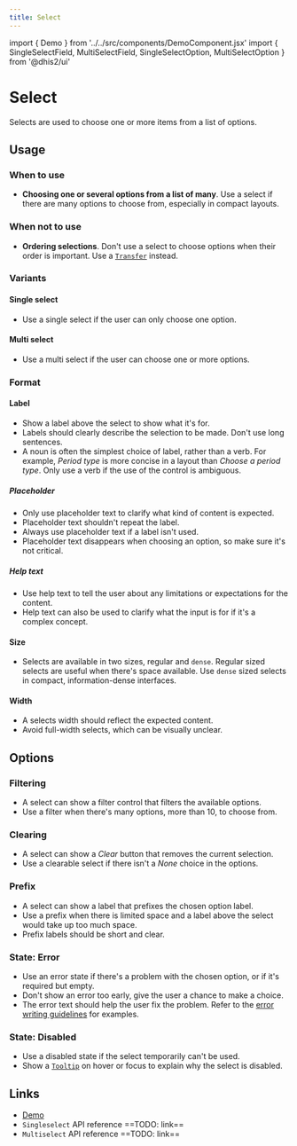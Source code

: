 ```yaml
---
title: Select
---
```


import { Demo } from '../../src/components/DemoComponent.jsx'
import { SingleSelectField, MultiSelectField, SingleSelectOption, MultiSelectOption } from '@dhis2/ui'

# Select

Selects are used to choose one or more items from a list of options.

<Demo>
    <SingleSelectField label="Label">
        <SingleSelectOption label="Option one" value="1" />
        <SingleSelectOption label="Option two" value="2" />
        <SingleSelectOption label="Option three" value="3" />
        <SingleSelectOption label="Option four" value="4" />
        <SingleSelectOption label="Option five" value="5" />
        <SingleSelectOption label="Option six" value="6" />
        <SingleSelectOption label="Option seven" value="7" />
        <SingleSelectOption label="Option eight" value="8" />
        <SingleSelectOption label="Option nine" value="9" />
        <SingleSelectOption label="Option ten" value="10" />
    </SingleSelectField>
</Demo>

## Usage

### When to use

-   **Choosing one or several options from a list of many**. Use a select if there are many options to choose from, especially in compact layouts.

### When not to use

-   **Ordering selections**. Don't use a select to choose options when their order is important. Use a [`Transfer`](transfer.md) instead.

### Variants

#### Single select

<Demo>
    <SingleSelectField label="Aggregation type">
        <SingleSelectOption label="Sum" value="1" />
        <SingleSelectOption label="Mean" value="2" />
        <SingleSelectOption label="Average" value="3" />
        <SingleSelectOption label="Mode" value="4" />
        <SingleSelectOption label="Min" value="5" />
        <SingleSelectOption label="Max" value="6" />
        <SingleSelectOption label="Median" value="7" />
        <SingleSelectOption label="Total" value="8" />
    </SingleSelectField>
</Demo>

-   Use a single select if the user can only choose one option.

#### Multi select

<Demo>
    <MultiSelectField label="Priority" selected={['1', '5',]}>
        <MultiSelectOption label="Very low" value="1" />
        <MultiSelectOption label="Low" value="2" />
        <MultiSelectOption label="Medium" value="3" />
        <MultiSelectOption label="High" value="4" />
        <MultiSelectOption label="Very high" value="5" />
        <MultiSelectOption label="Critical" value="6" />
    </MultiSelectField>
</Demo>

-   Use a multi select if the user can choose one or more options.

### Format

#### Label

-   Show a label above the select to show what it's for.
-   Labels should clearly describe the selection to be made. Don't use long sentences.
-   A noun is often the simplest choice of label, rather than a verb. For example, _Period type_ is more concise in a layout than _Choose a period type_. Only use a verb if the use of the control is ambiguous.

##### Placeholder

<Demo>
    <SingleSelectField label="Label" placeholder="Choose an option">
        <SingleSelectOption label="Option one" value="1" />
        <SingleSelectOption label="Option two" value="2" />
        <SingleSelectOption label="Option three" value="3" />
        <SingleSelectOption label="Option four" value="4" />
        <SingleSelectOption label="Option five" value="5" />
        <SingleSelectOption label="Option six" value="6" />
        <SingleSelectOption label="Option seven" value="7" />
        <SingleSelectOption label="Option eight" value="8" />
        <SingleSelectOption label="Option nine" value="9" />
        <SingleSelectOption label="Option ten" value="10" />
    </SingleSelectField>
</Demo>

-   Only use placeholder text to clarify what kind of content is expected.
-   Placeholder text shouldn't repeat the label.
-   Always use placeholder text if a label isn't used.
-   Placeholder text disappears when choosing an option, so make sure it's not critical.

##### Help text

<Demo>
    <SingleSelectField label="Aggregation type" helpText="Choose the aggregation type to apply to imported data.">
        <SingleSelectOption label="Option one" value="1" />
        <SingleSelectOption label="Option two" value="2" />
        <SingleSelectOption label="Option three" value="3" />
        <SingleSelectOption label="Option four" value="4" />
        <SingleSelectOption label="Option five" value="5" />
        <SingleSelectOption label="Option six" value="6" />
        <SingleSelectOption label="Option seven" value="7" />
        <SingleSelectOption label="Option eight" value="8" />
        <SingleSelectOption label="Option nine" value="9" />
        <SingleSelectOption label="Option ten" value="10" />
    </SingleSelectField>
</Demo>

-   Use help text to tell the user about any limitations or expectations for the content.
-   Help text can also be used to clarify what the input is for if it's a complex concept.

#### Size

<Demo>
    <SingleSelectField label="Regular sized select">
        <SingleSelectOption label="Option one" value="1" />
        <SingleSelectOption label="Option two" value="2" />
        <SingleSelectOption label="Option three" value="3" />
    </SingleSelectField>
    <SingleSelectField dense label="Dense sized select">
        <SingleSelectOption label="Option one" value="1" />
        <SingleSelectOption label="Option two" value="2" />
        <SingleSelectOption label="Option three" value="3" />
    </SingleSelectField>
</Demo>

-   Selects are available in two sizes, regular and `dense`. Regular sized selects are useful when there's space available. Use `dense` sized selects in compact, information-dense interfaces.

#### Width

-   A selects width should reflect the expected content.
-   Avoid full-width selects, which can be visually unclear.

## Options

### Filtering

<Demo>
    <SingleSelectField filterable label="Label">
        <SingleSelectOption label="Option one" value="1" />
        <SingleSelectOption label="Option two" value="2" />
        <SingleSelectOption label="Option three" value="3" />
        <SingleSelectOption label="Option four" value="4" />
        <SingleSelectOption label="Option five" value="5" />
        <SingleSelectOption label="Option six" value="6" />
        <SingleSelectOption label="Option seven" value="7" />
        <SingleSelectOption label="Option eight" value="8" />
        <SingleSelectOption label="Option nine" value="9" />
        <SingleSelectOption label="Option ten" value="10" />
    </SingleSelectField>
</Demo>

-   A select can show a filter control that filters the available options.
-   Use a filter when there's many options, more than 10, to choose from.

### Clearing

<Demo>
    <SingleSelectField clearable label="Label" selected="1">
        <SingleSelectOption label="Option one" value="1" />
        <SingleSelectOption label="Option two" value="2" />
        <SingleSelectOption label="Option three" value="3" />
        <SingleSelectOption label="Option four" value="4" />
        <SingleSelectOption label="Option five" value="5" />
        <SingleSelectOption label="Option six" value="6" />
        <SingleSelectOption label="Option seven" value="7" />
        <SingleSelectOption label="Option eight" value="8" />
        <SingleSelectOption label="Option nine" value="9" />
        <SingleSelectOption label="Option ten" value="10" />
    </SingleSelectField>
</Demo>

-   A select can show a _Clear_ button that removes the current selection.
-   Use a clearable select if there isn't a _None_ choice in the options.

### Prefix

<Demo>
    <SingleSelectField prefix="Data type" selected="3">
        <SingleSelectOption label="Data element" value="1" />
        <SingleSelectOption label="Event data item" value="2" />
        <SingleSelectOption label="Program indicator" value="3" />
        <SingleSelectOption label="Option four" value="4" />
        <SingleSelectOption label="Option five" value="5" />
        <SingleSelectOption label="Option six" value="6" />
        <SingleSelectOption label="Option seven" value="7" />
        <SingleSelectOption label="Option eight" value="8" />
        <SingleSelectOption label="Option nine" value="9" />
        <SingleSelectOption label="Option ten" value="10" />
    </SingleSelectField>
</Demo>

-   A select can show a label that prefixes the chosen option label.
-   Use a prefix when there is limited space and a label above the select would take up too much space.
-   Prefix labels should be short and clear.

### State: Error

<Demo>
    <SingleSelectField error validationText="There's a problem with this choice." label="Label">
        <SingleSelectOption label="Option one" value="1" />
        <SingleSelectOption label="Option two" value="2" />
        <SingleSelectOption label="Option three" value="3" />
        <SingleSelectOption label="Option four" value="4" />
        <SingleSelectOption label="Option five" value="5" />
        <SingleSelectOption label="Option six" value="6" />
        <SingleSelectOption label="Option seven" value="7" />
        <SingleSelectOption label="Option eight" value="8" />
        <SingleSelectOption label="Option nine" value="9" />
        <SingleSelectOption label="Option ten" value="10" />
    </SingleSelectField>
</Demo>

-   Use an error state if there's a problem with the chosen option, or if it's required but empty.
-   Don't show an error too early, give the user a chance to make a choice.
-   The error text should help the user fix the problem. Refer to the [error writing guidelines](../principles/content-communication.md) for examples.

### State: Disabled

<Demo>
    <SingleSelectField disabled label="Label">
        <SingleSelectOption label="Option one" value="1" />
        <SingleSelectOption label="Option two" value="2" />
        <SingleSelectOption label="Option three" value="3" />
        <SingleSelectOption label="Option four" value="4" />
        <SingleSelectOption label="Option five" value="5" />
        <SingleSelectOption label="Option six" value="6" />
        <SingleSelectOption label="Option seven" value="7" />
        <SingleSelectOption label="Option eight" value="8" />
        <SingleSelectOption label="Option nine" value="9" />
        <SingleSelectOption label="Option ten" value="10" />
    </SingleSelectField>
</Demo>

-   Use a disabled state if the select temporarily can't be used.
-   Show a [`Tooltip`](tooltip.md) on hover or focus to explain why the select is disabled.

## Links

-   [Demo](https://ui.dhis2.nu/demo/?path=/story/forms-single-select-single-select-field--default)
-   `Singleselect` API reference ==TODO: link==
-   `Multiselect` API reference ==TODO: link==
